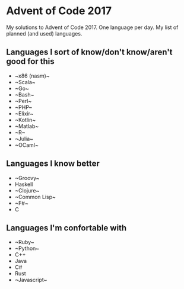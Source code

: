 # Advent of Code 2017

My solutions to Advent of Code 2017. One language per day. My list of planned (and used) languages.

## Languages I sort of know/don't know/aren't good for this
- ~x86 (nasm)~
- ~Scala~
- ~Go~
- ~Bash~
- ~Perl~
- ~PHP~
- ~Elixir~
- ~Kotlin~
- ~Matlab~
- ~R~
- ~Julia~
- ~OCaml~

## Languages I know better
- ~Groovy~
- Haskell
- ~Clojure~
- ~Common Lisp~
- ~F#~
- C

## Languages I'm confortable with
- ~Ruby~
- ~Python~
- C++
- Java
- C#
- Rust
- ~Javascript~
